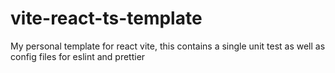 # vite-react-ts-template
My personal template for react vite, this contains a single unit test as well as config files for eslint and prettier
